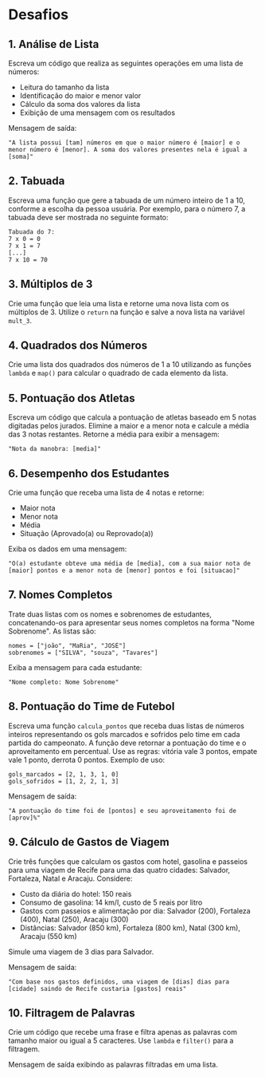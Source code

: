 # Desafios

## 1. Análise de Lista

Escreva um código que realiza as seguintes operações em uma lista de números:
- Leitura do tamanho da lista
- Identificação do maior e menor valor
- Cálculo da soma dos valores da lista
- Exibição de uma mensagem com os resultados

Mensagem de saída:
```
"A lista possui [tam] números em que o maior número é [maior] e o menor número é [menor]. A soma dos valores presentes nela é igual a [soma]"
```

## 2. Tabuada

Escreva uma função que gere a tabuada de um número inteiro de 1 a 10, conforme a escolha da pessoa usuária. Por exemplo, para o número 7, a tabuada deve ser mostrada no seguinte formato:
```
Tabuada do 7:
7 x 0 = 0
7 x 1 = 7
[...]
7 x 10 = 70
```

## 3. Múltiplos de 3

Crie uma função que leia uma lista e retorne uma nova lista com os múltiplos de 3. Utilize o `return` na função e salve a nova lista na variável `mult_3`.

## 4. Quadrados dos Números

Crie uma lista dos quadrados dos números de 1 a 10 utilizando as funções `lambda` e `map()` para calcular o quadrado de cada elemento da lista.

## 5. Pontuação dos Atletas

Escreva um código que calcula a pontuação de atletas baseado em 5 notas digitadas pelos jurados. Elimine a maior e a menor nota e calcule a média das 3 notas restantes. Retorne a média para exibir a mensagem:
```
"Nota da manobra: [media]"
```

## 6. Desempenho dos Estudantes

Crie uma função que receba uma lista de 4 notas e retorne:
- Maior nota
- Menor nota
- Média
- Situação (Aprovado(a) ou Reprovado(a))

Exiba os dados em uma mensagem:
```
"O(a) estudante obteve uma média de [media], com a sua maior nota de [maior] pontos e a menor nota de [menor] pontos e foi [situacao]"
```

## 7. Nomes Completos

Trate duas listas com os nomes e sobrenomes de estudantes, concatenando-os para apresentar seus nomes completos na forma "Nome Sobrenome". As listas são:
```
nomes = ["joão", "MaRia", "JOSÉ"]
sobrenomes = ["SILVA", "souza", "Tavares"]
```

Exiba a mensagem para cada estudante:
```
"Nome completo: Nome Sobrenome"
```

## 8. Pontuação do Time de Futebol

Escreva uma função `calcula_pontos` que receba duas listas de números inteiros representando os gols marcados e sofridos pelo time em cada partida do campeonato. A função deve retornar a pontuação do time e o aproveitamento em percentual. Use as regras: vitória vale 3 pontos, empate vale 1 ponto, derrota 0 pontos. Exemplo de uso:
```
gols_marcados = [2, 1, 3, 1, 0]
gols_sofridos = [1, 2, 2, 1, 3]
```

Mensagem de saída:
```
"A pontuação do time foi de [pontos] e seu aproveitamento foi de [aprov]%"
```

## 9. Cálculo de Gastos de Viagem

Crie três funções que calculam os gastos com hotel, gasolina e passeios para uma viagem de Recife para uma das quatro cidades: Salvador, Fortaleza, Natal e Aracaju. Considere:
- Custo da diária do hotel: 150 reais
- Consumo de gasolina: 14 km/l, custo de 5 reais por litro
- Gastos com passeios e alimentação por dia: Salvador (200), Fortaleza (400), Natal (250), Aracaju (300)
- Distâncias: Salvador (850 km), Fortaleza (800 km), Natal (300 km), Aracaju (550 km)

Simule uma viagem de 3 dias para Salvador.

Mensagem de saída:
```
"Com base nos gastos definidos, uma viagem de [dias] dias para [cidade] saindo de Recife custaria [gastos] reais"
```

## 10. Filtragem de Palavras

Crie um código que recebe uma frase e filtra apenas as palavras com tamanho maior ou igual a 5 caracteres. Use `lambda` e `filter()` para a filtragem.

Mensagem de saída exibindo as palavras filtradas em uma lista.